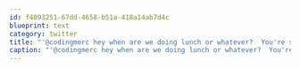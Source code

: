 ```yaml
---
id: f4093251-67dd-4658-b51a-418a14ab7d4c
blueprint: text
category: twitter
title: "'@codingmerc hey when are we doing lunch or whatever?  You're so close to us."
caption: "'@codingmerc hey when are we doing lunch or whatever?  You're so close to us."
---
```


